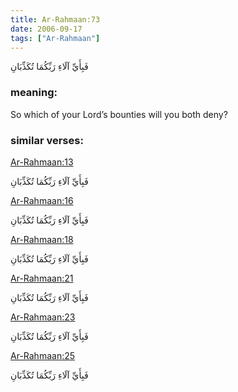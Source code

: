 ```yaml
---
title: Ar-Rahmaan:73
date: 2006-09-17
tags: ["Ar-Rahmaan"]
---
```

فَبِأَيِّ آلَاءِ رَبِّكُمَا تُكَذِّبَانِ
### meaning: 
So which of your Lord’s bounties will you both deny?
### similar verses: 

[Ar-Rahmaan:13](/55/13)

فَبِأَيِّ آلَاءِ رَبِّكُمَا تُكَذِّبَانِ

[Ar-Rahmaan:16](/55/16)

فَبِأَيِّ آلَاءِ رَبِّكُمَا تُكَذِّبَانِ

[Ar-Rahmaan:18](/55/18)

فَبِأَيِّ آلَاءِ رَبِّكُمَا تُكَذِّبَانِ

[Ar-Rahmaan:21](/55/21)

فَبِأَيِّ آلَاءِ رَبِّكُمَا تُكَذِّبَانِ

[Ar-Rahmaan:23](/55/23)

فَبِأَيِّ آلَاءِ رَبِّكُمَا تُكَذِّبَانِ

[Ar-Rahmaan:25](/55/25)

فَبِأَيِّ آلَاءِ رَبِّكُمَا تُكَذِّبَانِ
